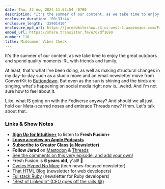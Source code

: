 ```yaml
---
date: Thu, 22 Aug 2024 11:52:54 -0700
description: "It's the summer of our content, as we take time to enjoy the great outdoors and spend quality moments IRL with friends and family. At least, that's what I've been doing, as well as making structural changes in my day-to-day such as a studio move and an email newsletter move from ConvertKit to Buttondown. But even as the sun is shining and the birds are singing, what's happening on social media right now is…weird. And I'm not sure how to feel about it. Like, what IS going on with the Fediverse anyway? And should we all just hold our Meta-scarred noses and embrace Threads now? Hmm. Let's talk about that."
enclosure_duration: '00:33:44'
enclosure_length: '32901410'
enclosure_mp3_url: https://jaredwhiteshow.s3-us-west-1.amazonaws.com/FreshFusion_Episode_118%20-%20Midsummer%20Vibes%20Check.mp3
embed_url: https://share.transistor.fm/e/67df1690
number: 118
title: Midsummer Vibes Check
---
```


It's the summer of our content, as we take time to enjoy the great outdoors and spend quality moments IRL with friends and family.

At least, that's what I've been doing, as well as making structural changes in my day-to-day such as a studio move and an email newsletter move from ConvertKit to [Buttondown](https://buttondown.com). But even as the sun is shining and the birds are singing, what's happening on social media right now is…weird. And I'm not sure how to feel about it.

Like, what IS going on with the Fediverse anyway? And should we all just hold our Meta-scarred noses and embrace Threads now? Hmm. Let's talk about that.

### Links & Show Notes

* **[Sign Up for Intuitive+](https://plus.intuitivefuture.com)** to listen to **Fresh Fusion+**
* **[Leave a review on Apple Podcasts](https://podcasts.apple.com/us/podcast/fresh-fusion/id1387528457)**
* **[Subscribe to Creator Class (a Newsletter)](https://jaredwhite.com/creator-class)**
* **Follow Jared** on [Mastodon](https://indieweb.social/@jaredwhite) & [Threads](https://threads.net/@essentiallifejared)
* [See the comments on this very episode, and add your own!](https://jaredwhite.com/podcast/118)
* Fresh Fusion is **6 years old**, y'all! 🎉
* [Cycles Hyped No More](https://buttondown.com/theinternet) (tech news-focused newsletter)
* [That HTML Blog](https://buttondown.com/thathtmlblog) (newsletter for web developers)
* [Fullstack Ruby](https://buttondown.com/fullstackruby) (newsletter for Ruby developers)
* ["Best of LinkedIn" (CEO goes off the rails 😂)](https://www.threads.net/@bestoflinkedin/post/C--iPjtADbX/?xmt=AQGzbE7Z0w0hW5wOtudfvsn9F7w9nqxcRejcDEm-TECPUg)
